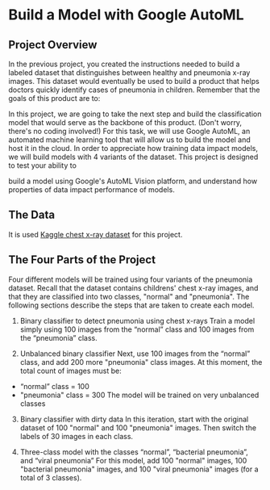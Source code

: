 # Build a Model with Google AutoML

## Project Overview

In the previous project, you created the instructions needed to build a labeled dataset that distinguishes between healthy and pneumonia x-ray images. This dataset would eventually be used to build a product that helps doctors quickly identify cases of pneumonia in children. Remember that the goals of this product are to:

In this project, we are going to take the next step and build the classification model that would serve as the backbone of this product. (Don't worry, there's no coding involved!) For this task, we will use Google AutoML, an automated machine learning tool that will allow us to build the model and host it in the cloud. In order to appreciate how training data impact models, we will build models with 4 variants of the dataset. This project is designed to test your ability to

build a model using Google's AutoML Vision platform, and
understand how properties of data impact performance of models.

## The Data
It is used [Kaggle chest x-ray dataset](https://www.kaggle.com/paultimothymooney/chest-xray-pneumonia) for this project.

## The Four Parts of the Project

Four different models will be trained using four variants of the pneumonia dataset. Recall that the dataset contains childrens' chest x-ray images, and that they are classified into two classes, "normal" and "pneumonia". The following sections describe the steps that are taken to create each model.

1) Binary classifier to detect pneumonia using chest x-rays
Train a model simply using 100 images from the “normal” class and 100 images from the “pneumonia” class.

2. Unbalanced binary classifier
Next, use 100 images from the “normal” class, and add 200 more "pneumonia" class images. At this moment, the total count of images must be:

- “normal” class = 100
- "pneumonia" class = 300
The model will be trained on very unbalanced classes

3. Binary classifier with dirty data
In this iteration, start with the original dataset of 100 "normal" and 100 "pneumonia" images. Then switch the labels of 30 images in each class.


4. Three-class model with the classes “normal”, “bacterial pneumonia”, and “viral pneumonia”
For this model, add 100 "normal" images, 100 "bacterial pneumonia" images, and 100 "viral pneumonia" images (for a total of 3 classes).

